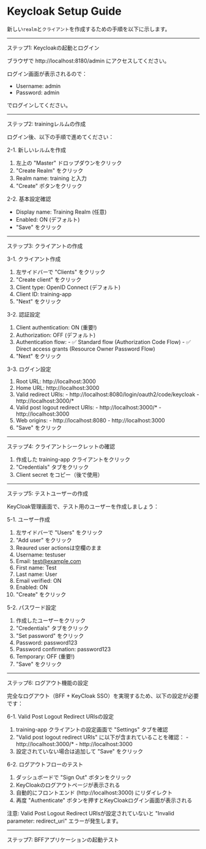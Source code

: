 # Keycloak Setup Guide

新しい`realm`と`クライアント`を作成するための手順を以下に示します。

  ---
  ステップ1: Keycloakの起動とログイン

ブラウザで http://localhost:8180/admin にアクセスしてください。

  ログイン画面が表示されるので：
  - Username: admin
  - Password: admin

  でログインしてください。

  ---
  ステップ2: trainingレルムの作成

  ログイン後、以下の手順で進めてください：

  2-1. 新しいレルムを作成

  1. 左上の "Master" ドロップダウンをクリック
  2. "Create Realm" をクリック
  3. Realm name: training と入力
  4. "Create" ボタンをクリック

  2-2. 基本設定確認

  - Display name: Training Realm (任意)
  - Enabled: ON (デフォルト)
  - "Save" をクリック

  ---
  ステップ3: クライアントの作成

  3-1. クライアント作成

  1. 左サイドバーで "Clients" をクリック
  2. "Create client" をクリック
  3. Client type: OpenID Connect (デフォルト)
  4. Client ID: training-app
  5. "Next" をクリック

  3-2. 認証設定

  1. Client authentication: ON (重要!)
  2. Authorization: OFF (デフォルト)
  3. Authentication flow:
    - ✅ Standard flow (Authorization Code Flow)
    - ✅ Direct access grants (Resource Owner Password Flow)
  4. "Next" をクリック

  3-3. ログイン設定

  1. Root URL: http://localhost:3000
  2. Home URL: http://localhost:3000
  3. Valid redirect URIs:
    - http://localhost:8080/login/oauth2/code/keycloak
    - http://localhost:3000/*
  4. Valid post logout redirect URIs:
    - http://localhost:3000/*
    - http://localhost:3000
  5. Web origins:
    - http://localhost:8080
    - http://localhost:3000
  6. "Save" をクリック

  ---
  ステップ4: クライアントシークレットの確認

  1. 作成した training-app クライアントをクリック
  2. "Credentials" タブをクリック
  3. Client secret をコピー（後で使用）

  ---
  ステップ5: テストユーザーの作成

  KeyCloak管理画面で、テスト用のユーザーを作成しましょう：

  5-1. ユーザー作成

  1. 左サイドバーで "Users" をクリック
  2. "Add user" をクリック
  3. Reaured user actionsは空欄のまま
  4. Username: testuser
  5. Email: test@example.com
  6. First name: Test
  7. Last name: User
  8. Email verified: ON
  9.  Enabled: ON
  10. "Create" をクリック

  5-2. パスワード設定

  1. 作成したユーザーをクリック
  2. "Credentials" タブをクリック
  3. "Set password" をクリック
  4. Password: password123
  5. Password confirmation: password123
  6. Temporary: OFF (重要!)
  7. "Save" をクリック

  ---
  ステップ6: ログアウト機能の設定

  完全なログアウト（BFF + KeyCloak SSO）を実現するため、以下の設定が必要です：

  6-1. Valid Post Logout Redirect URIsの設定

  1. training-app クライアントの設定画面で "Settings" タブを確認
  2. "Valid post logout redirect URIs" に以下が含まれていることを確認：
    - http://localhost:3000/*
    - http://localhost:3000
  3. 設定されていない場合は追加して "Save" をクリック

  6-2. ログアウトフローのテスト

  1. ダッシュボードで "Sign Out" ボタンをクリック
  2. KeyCloakのログアウトページが表示される
  3. 自動的にフロントエンド (http://localhost:3000) にリダイレクト
  4. 再度 "Authenticate" ボタンを押すとKeyCloakログイン画面が表示される

  注意: Valid Post Logout Redirect URIsが設定されていないと "Invalid parameter: redirect_uri" エラーが発生します。

  ---
  ステップ7: BFFアプリケーションの起動テスト
